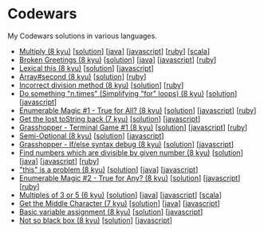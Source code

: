 # Codewars
My Codewars solutions in various languages.

 - [Multiply (8 kyu)](http://www.codewars.com/kata/multiply) [[solution](https://github.com/PaulNoth/codewars/blob/master/multiply/solution.md)] [[java](https://github.com/PaulNoth/codewars/blob/master/multiply/Multiply.java)] [[javascript](https://github.com/PaulNoth/codewars/blob/master/multiply/multiply.js)] [[ruby](https://github.com/PaulNoth/codewars/blob/master/multiply/multiply.rb)] [[scala](https://github.com/PaulNoth/codewars/blob/master/multiply/Multiply.scala)] 
 - [Broken Greetings (8 kyu)](http://www.codewars.com/kata/broken-greetings) [[solution](https://github.com/PaulNoth/codewars/blob/master/broken-greetings/solution.md)] [[java](https://github.com/PaulNoth/codewars/blob/master/broken-greetings/BrokenGreetings.java)] [[javascript](https://github.com/PaulNoth/codewars/blob/master/broken-greetings/broken-greetings.js)] [[ruby](https://github.com/PaulNoth/codewars/blob/master/broken-greetings/broken_greetings.rb)] 
 - [Lexical this (8 kyu)](http://www.codewars.com/kata/lexical-this/) [[solution](https://github.com/PaulNoth/codewars/blob/master/lexical-this/solution.md)] [[javascript](https://github.com/PaulNoth/codewars/blob/master/lexical-this/lexical-this.js)] 
 - [Array#second (8 kyu)](http://www.codewars.com/kata/array-number-second) [[solution](https://github.com/PaulNoth/codewars/blob/master/array-second/solution.md)] [[ruby](https://github.com/PaulNoth/codewars/blob/master/array-second/array-second.rb)] 
 - [Incorrect division method (8 kyu)](http://www.codewars.com/kata/incorrect-division-method) [[solution](https://github.com/PaulNoth/codewars/blob/master/incorrect-division-method/solution.md)] [[ruby](https://github.com/PaulNoth/codewars/blob/master/incorrect-division-method/incorrect_division_method.rb)] 
 - [Do something "n.times" (Simplifying "for" loops) (8 kyu)](http://www.codewars.com/kata/do-something-n-dot-times-simplifying-for-loops)  [[solution](https://github.com/PaulNoth/codewars/blob/master/do-something-n-dot-times-simplifying-for-loops/solution.md)] [[javascript](https://github.com/PaulNoth/codewars/blob/master/do-something-n-dot-times-simplifying-for-loops/times.js)] 
 - [Enumerable Magic #1 - True for All? (8 kyu)](http://www.codewars.com/kata/enumerable-magic-number-1-true-for-all) [[solution](https://github.com/PaulNoth/codewars/blob/master/enumerable-magic-number-1-true-for-all/solution.md)] [[javascript](https://github.com/PaulNoth/codewars/blob/master/enumerable-magic-number-1-true-for-all/enumerable-magic-1.js)] [[ruby](https://github.com/PaulNoth/codewars/blob/master/enumerable-magic-number-1-true-for-all/enumerable_magic_1.rb)] 
 - [Get the lost toString back (7 kyu)](http://www.codewars.com/kata/get-the-lost-tostring-back) [[solution](https://github.com/PaulNoth/codewars/blob/master/get-the-lost-tostring-back/solution.md)] [[javascript](https://github.com/PaulNoth/codewars/blob/master/get-the-lost-tostring-back/get-the-lost-tostring-back.js)] 
 - [Grasshopper - Terminal Game #1 (8 kyu)](http://www.codewars.com/kata/grasshopper-terminal-game-number-1) [[solution](https://github.com/PaulNoth/codewars/blob/master/grasshopper-terminal-game-number-1/solution.md)] [[javascript](https://github.com/PaulNoth/codewars/blob/master/grasshopper-terminal-game-number-1/hero.js)] [[ruby](https://github.com/PaulNoth/codewars/blob/master/grasshopper-terminal-game-number-1/hero.rb)] 
 - [Semi-Optional (8 kyu)](https://www.codewars.com/kata/semi-optional) [[solution](https://github.com/PaulNoth/codewars/blob/master/semi-optional/solution.md)] [[javascript](https://github.com/PaulNoth/codewars/blob/master/semi-optional/semi-optional.js)] 
 - [Grasshopper - If/else syntax debug (8 kyu)](https://www.codewars.com/kata/grasshopper-if-slash-else-syntax-debug) [[solution](https://github.com/PaulNoth/codewars/blob/master/grasshopper-if-slash-else-syntax-debug/solution.md)] [[javascript](https://github.com/PaulNoth/codewars/blob/master/grasshopper-if-slash-else-syntax-debug/grasshopper.js)] 
 - [Find numbers which are divisible by given number (8 kyu)](https://www.codewars.com/kata/find-numbers-which-are-divisible-by-given-number) [[solution](https://github.com/PaulNoth/codewars/blob/master/find-numbers-which-are-divisible-by-given-number/solution.md)] [[java](https://github.com/PaulNoth/codewars/blob/master/find-numbers-which-are-divisible-by-given-number/EvenNumbers.java)] [[javascript](https://github.com/PaulNoth/codewars/blob/master/find-numbers-which-are-divisible-by-given-number/divisible-by.js)] [[ruby](https://github.com/PaulNoth/codewars/blob/master/find-numbers-which-are-divisible-by-given-number/divisible_by.rb)] 
 - ["this" is a problem (8 kyu)](https://www.codewars.com/kata/this-is-a-problem) [[solution](https://github.com/PaulNoth/codewars/blob/master/this-is-a-problem/solution.md)] [[java](https://github.com/PaulNoth/codewars/blob/master/this-is-a-problem/NameMe.java)] [[javascript](https://github.com/PaulNoth/codewars/blob/master/this-is-a-problem/NameMe.js)] 
 - [Enumerable Magic #2 - True for Any? (8 kyu)](https://www.codewars.com/kata/enumerable-magic-number-2-true-for-any) [[solution](https://github.com/PaulNoth/codewars/blob/master/enumerable-magic-number-2-true-for-any/solution.md)] [[javascript](https://github.com/PaulNoth/codewars/blob/master/enumerable-magic-number-2-true-for-any/any.js)] [[ruby](https://github.com/PaulNoth/codewars/blob/master/enumerable-magic-number-2-true-for-any/any.rb)] 
 - [Multiples of 3 or 5 (6 kyu)](https://www.codewars.com/kata/multiples-of-3-or-5) [[solution](https://github.com/PaulNoth/codewars/blob/master/multiples-of-3-or-5/solution.md)] [[java](https://github.com/PaulNoth/codewars/blob/master/multiples-of-3-or-5/Solution.java)] [[javascript](https://github.com/PaulNoth/codewars/blob/master/multiples-of-3-or-5/multiples.js)] [[scala](https://github.com/PaulNoth/codewars/blob/master/multiples-of-3-or-5/MultiplesOf3Or5.scala)]  
 - [Get the Middle Character (7 kyu)](https://www.codewars.com/kata/get-the-middle-character) [[solution](https://github.com/PaulNoth/codewars/blob/master/get-the-middle-character/solution.md)] [[java](https://github.com/PaulNoth/codewars/blob/master/get-the-middle-character/Kata.java)] [[javascript](https://github.com/PaulNoth/codewars/blob/master/get-the-middle-character/kata.js)]  
 - [Basic variable assignment (8 kyu)](https://www.codewars.com/kata/basic-variable-assignment) [[solution](https://github.com/PaulNoth/codewars/blob/master/basic-variable-assignment/solution.md)] [[javascript](https://github.com/PaulNoth/codewars/blob/master/basic-variable-assignment/kata.js)]  
 - [Not so black box (8 kyu)](https://www.codewars.com/kata/not-so-black-box) [[solution](https://github.com/PaulNoth/codewars/blob/master/not-so-black-box/solution.md)] [[javascript](https://github.com/PaulNoth/codewars/blob/master/not-so-black-box/kata.js)]  

